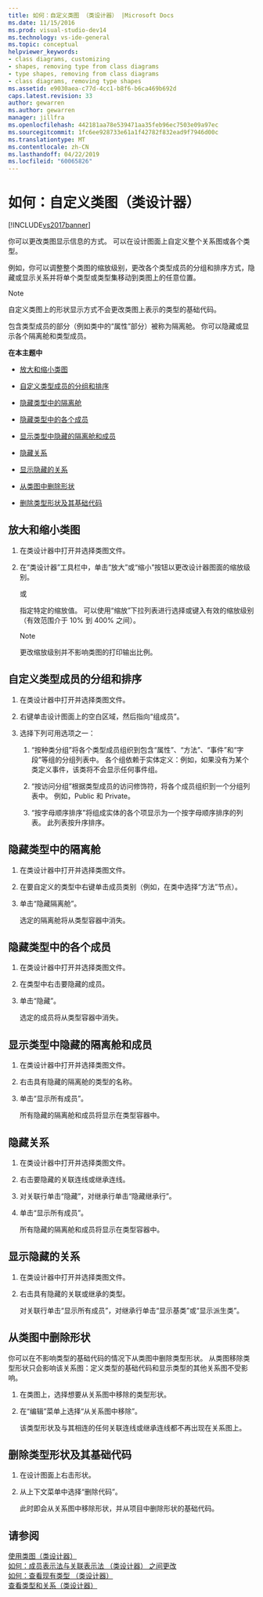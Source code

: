 ```yaml
---
title: 如何：自定义类图 （类设计器） |Microsoft Docs
ms.date: 11/15/2016
ms.prod: visual-studio-dev14
ms.technology: vs-ide-general
ms.topic: conceptual
helpviewer_keywords:
- class diagrams, customizing
- shapes, removing type from class diagrams
- type shapes, removing from class diagrams
- class diagrams, removing type shapes
ms.assetid: e9030aea-c77d-4cc1-b8f6-b6ca469b692d
caps.latest.revision: 33
author: gewarren
ms.author: gewarren
manager: jillfra
ms.openlocfilehash: 442181aa78e539471aa35feb96ec7503e09a97ec
ms.sourcegitcommit: 1fc6ee928733e61a1f42782f832ead9f7946d00c
ms.translationtype: MT
ms.contentlocale: zh-CN
ms.lasthandoff: 04/22/2019
ms.locfileid: "60065826"
---
```

# <a name="how-to-customize-class-diagrams-class-designer"></a>如何：自定义类图（类设计器）
[!INCLUDE[vs2017banner](../includes/vs2017banner.md)]

你可以更改类图显示信息的方式。 可以在设计图面上自定义整个关系图或各个类型。  
  
 例如，你可以调整整个类图的缩放级别，更改各个类型成员的分组和排序方式，隐藏或显示关系并将单个类型或类型集移动到类图上的任意位置。  
  
> [!NOTE]
>  自定义类图上的形状显示方式不会更改类图上表示的类型的基础代码。  
  
 包含类型成员的部分（例如类中的“属性”部分）被称为隔离舱。 你可以隐藏或显示各个隔离舱和类型成员。  
  
 **在本主题中**  
  
- [放大和缩小类图](../ide/how-to-customize-class-diagrams-class-designer.md#ZoomInOut)  
  
- [自定义类型成员的分组和排序](../ide/how-to-customize-class-diagrams-class-designer.md#CustomizeGroupingSorting)  
  
- [隐藏类型中的隔离舱](../ide/how-to-customize-class-diagrams-class-designer.md#HideCompartments)  
  
- [隐藏类型中的各个成员](../ide/how-to-customize-class-diagrams-class-designer.md#HideMembers)  
  
- [显示类型中隐藏的隔离舱和成员](../ide/how-to-customize-class-diagrams-class-designer.md#DisplayHiddenCompartmentsAndMemberrs)  
  
- [隐藏关系](../ide/how-to-customize-class-diagrams-class-designer.md#HideAssociationAndInheritance)  
  
- [显示隐藏的关系](../ide/how-to-customize-class-diagrams-class-designer.md#DisplayAssociationAndInheritance)  
  
- [从类图中删除形状](../ide/how-to-customize-class-diagrams-class-designer.md#RemoveCodeAndShape)  
  
- [删除类型形状及其基础代码](../ide/how-to-customize-class-diagrams-class-designer.md#DeleteTypeShapeAndCode)  
  
## <a name="ZoomInOut"></a> 放大和缩小类图  
  
1. 在类设计器中打开并选择类图文件。  
  
2. 在“类设计器”工具栏中，单击“放大”或“缩小”按钮以更改设计器图面的缩放级别。  
  
     或  
  
     指定特定的缩放值。 可以使用“缩放”下拉列表进行选择或键入有效的缩放级别（有效范围介于 10% 到 400% 之间）。  
  
    > [!NOTE]
    >  更改缩放级别并不影响类图的打印输出比例。  
  
## <a name="CustomizeGroupingSorting"></a> 自定义类型成员的分组和排序  
  
1. 在类设计器中打开并选择类图文件。  
  
2. 右键单击设计图面上的空白区域，然后指向“组成员”。  
  
3. 选择下列可用选项之一：  
  
    1. “按种类分组”将各个类型成员组织到包含“属性”、“方法”、“事件”和“字段”等组的分组列表中。 各个组依赖于实体定义：例如，如果没有为某个类定义事件，该类将不会显示任何事件组。  
  
    2. “按访问分组”根据类型成员的访问修饰符，将各个成员组织到一个分组列表中。 例如，Public 和 Private。  
  
    3. “按字母顺序排序”将组成实体的各个项显示为一个按字母顺序排序的列表。 此列表按升序排序。  
  
## <a name="HideCompartments"></a> 隐藏类型中的隔离舱  
  
1. 在类设计器中打开并选择类图文件。  
  
2. 在要自定义的类型中右键单击成员类别（例如，在类中选择“方法”节点）。  
  
3. 单击“隐藏隔离舱”。  
  
     选定的隔离舱将从类型容器中消失。  
  
## <a name="HideMembers"></a> 隐藏类型中的各个成员  
  
1. 在类设计器中打开并选择类图文件。  
  
2. 在类型中右击要隐藏的成员。  
  
3. 单击“隐藏”。  
  
     选定的成员将从类型容器中消失。  
  
## <a name="DisplayHiddenCompartmentsAndMemberrs"></a> 显示类型中隐藏的隔离舱和成员  
  
1. 在类设计器中打开并选择类图文件。  
  
2. 右击具有隐藏的隔离舱的类型的名称。  
  
3. 单击“显示所有成员”。  
  
     所有隐藏的隔离舱和成员将显示在类型容器中。  
  
## <a name="HideAssociationAndInheritance"></a> 隐藏关系  
  
1. 在类设计器中打开并选择类图文件。  
  
2. 右击要隐藏的关联连线或继承连线。  
  
3. 对关联行单击“隐藏”，对继承行单击“隐藏继承行”。  
  
4. 单击“显示所有成员”。  
  
     所有隐藏的隔离舱和成员将显示在类型容器中。  
  
## <a name="DisplayAssociationAndInheritance"></a> 显示隐藏的关系  
  
1. 在类设计器中打开并选择类图文件。  
  
2. 右击具有隐藏的关联或继承的类型。  
  
   对关联行单击“显示所有成员”，对继承行单击“显示基类”或“显示派生类”。  
  
## <a name="RemoveCodeAndShape"></a> 从类图中删除形状  
 你可以在不影响类型的基础代码的情况下从类图中删除类型形状。 从类图移除类型形状只会影响该关系图：定义类型的基础代码和显示类型的其他关系图不受影响。  
  
1. 在类图上，选择想要从关系图中移除的类型形状。  
  
2. 在“编辑”菜单上选择“从关系图中移除”。  
  
     该类型形状及与其相连的任何关联连线或继承连线都不再出现在关系图上。  
  
## <a name="DeleteTypeShapeAndCode"></a> 删除类型形状及其基础代码  
  
1. 在设计图面上右击形状。  
  
2. 从上下文菜单中选择“删除代码”。  
  
     此时即会从关系图中移除形状，并从项目中删除形状的基础代码。  
  
## <a name="see-also"></a>请参阅  
 [使用类图（类设计器）](../ide/working-with-class-diagrams-class-designer.md)   
 [如何：成员表示法与关联表示法 （类设计器） 之间更改](../ide/how-to-change-between-member-notation-and-association-notation-class-designer.md)   
 [如何：查看现有类型 （类设计器）](../ide/how-to-view-existing-types-class-designer.md)   
 [查看类型和关系（类设计器）](../ide/viewing-types-and-relationships-class-designer.md)
